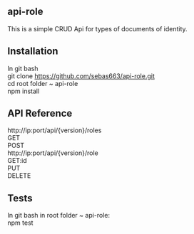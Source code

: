## api-role

This is a simple CRUD Api for types of documents of identity.

## Installation
In git bash<br />
git clone https://github.com/sebas663/api-role.git<br />
cd root folder ~ api-role<br />
npm install

## API Reference

http://ip:port/api/{version}/roles<br />
GET<br />
POST<br />
http://ip:port/api/{version}/role<br />
GET:id<br />
PUT<br />
DELETE

## Tests
In git bash in root folder ~ api-role:<br />
npm test
